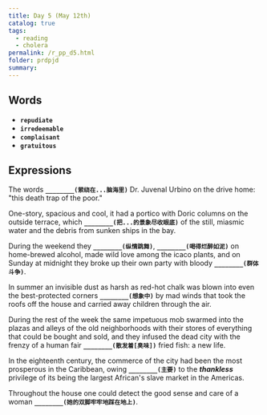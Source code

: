 ```yaml
---
title: Day 5 (May 12th)
catalog: true
tags: 
  - reading
  - cholera
permalink: /r_pp_d5.html
folder: prdpjd
summary: 
---
```


## Words

-   <b data-toggle="tooltip" data-original-title="{{site.data.glossary.repudiate}}">`repudiate`</b>
-   <b data-toggle="tooltip" data-original-title="{{site.data.glossary.irredeemable}}">`irredeemable`</b>
-   <b data-toggle="tooltip" data-original-title="{{site.data.glossary.complaisant}}">`complaisant`</b>
-   <b data-toggle="tooltip" data-original-title="{{site.data.glossary.gratuitous}}">`gratuitous`</b>


## Expressions

The words <b data-toggle="tooltip" data-original-title="{{site.data.answers.d5_a}}">`________(萦绕在...脑海里)`</b> Dr. Juvenal Urbino on the drive home: "this death trap of the poor."

One-story, spacious and cool, it had a portico with Doric columns on the outside terrace, which <b data-toggle="tooltip" data-original-title="{{site.data.answers.d5_b}}">`________(把...的景象尽收眼底)`</b> of the still, miasmic water and the debris from sunken ships in the bay.

During the weekend they <b data-toggle="tooltip" data-original-title="{{site.data.answers.d5_c}}">`________(纵情跳舞)`</b>, <b data-toggle="tooltip" data-original-title="{{site.data.answers.d5_c2}}">`________(喝得烂醉如泥)`</b> on home-brewed alcohol, made wild love among the icaco plants, and on Sunday at midnight they broke up their own party with bloody <b data-toggle="tooltip" data-original-title="{{site.data.answers.d5_c3}}">`________(群体斗争)`</b>. 

In summer an invisible dust as harsh as red-hot chalk was blown into even the best-protected corners <b data-toggle="tooltip" data-original-title="{{site.data.answers.d5_d}}">`________(想象中)`</b> by mad winds that took the roofs off the house and carried away children through the air.

During the rest of the week the same impetuous mob swarmed into the plazas and alleys of the old neighborhoods with their stores of everything that could be bought and sold, and they infused the dead city with the frenzy of a human fair <b data-toggle="tooltip" data-original-title="{{site.data.answers.d5_e}}">`________(散发着[臭味])`</b> fried fish: a new life.

In the eighteenth century, the commerce of the city had been the most prosperous in the Caribbean, owing <b data-toggle="tooltip" data-original-title="{{site.data.answers.d5_f}}">`________(主要)`</b> to the ***thankless*** privilege of its being the largest African's slave market in the Americas.

Throughout the house one could detect the good sense and care of a woman <b data-toggle="tooltip" data-original-title="{{site.data.answers.d5_g}}">`________(她的双脚牢牢地踩在地上)`</b>.



